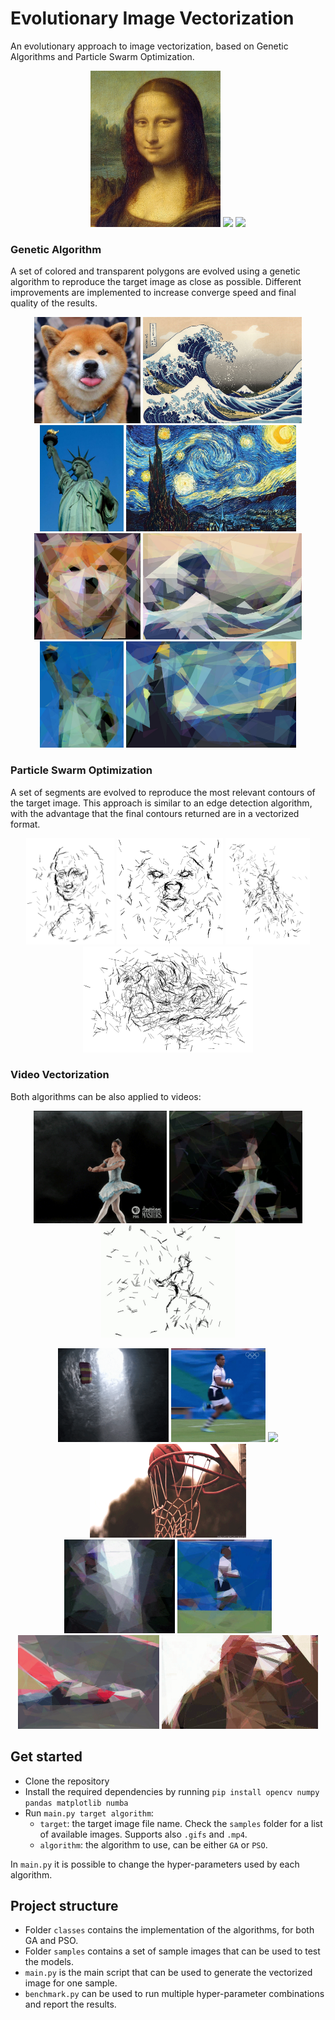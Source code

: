 # Evolutionary Image Vectorization

An evolutionary approach to image vectorization, based on Genetic Algorithms and Particle Swarm Optimization.

<div align="center">
    <img src="samples/mona_lisa.jpg" height="250"/>
    <img src="results/images/GA_mona_lisa.gif" height="250"/>
    <img src="results/images/PSO_mona_lisa.gif" height="250"/>
</div>


### Genetic Algorithm
A set of colored and transparent polygons are evolved using a genetic algorithm to reproduce the target image as close as possible. Different improvements are implemented to increase converge speed and final quality of the results.

<div align="center">
    <img src="samples/dog.jpg" height="170"/>
    <img src="samples/wave.jpg" height="170"/>
    <img src="samples/liberty_statue.jpg" height="170"/>
    <img src="samples/starry_night.jpg" height="170"/>
</div>
<div align="center">
    <img src="results/images/GA_dog.jpg" height="170"/>
    <img src="results/images/GA_wave.jpg" height="170"/>
    <img src="results/images/GA_liberty_statue.jpg" height="170"/>
    <img src="results/images/GA_starry_night.jpg" height="170"/>

</div>

### Particle Swarm Optimization
A set of segments are evolved to reproduce the most relevant contours of the target image. This approach is similar to an edge detection algorithm, with the advantage that the final contours returned are in a vectorized format. 

 
<div align="center">
    <img src="results/images/PSO_mona_lisa.jpg" height="170"/>
    <img src="results/images/PSO_dog.jpg" height="170"/>
    <img src="results/images/PSO_liberty_statue.jpg" height="170"/>
    <img src="results/images/PSO_starry_night.jpg" height="170"/>
</div>

### Video Vectorization
Both algorithms can be also applied to videos:


<div align="center">
    <img src="samples/dancer.gif" height="180"/>
    <img src="results/images/GA_dancer.gif" height="180"/>
    <img src="results/images/PSO_dancer.gif" height="180"/>
</div>

<p></p>

<div align="center">
    <img src="samples/parachute.gif" height="150"/>
    <img src="samples/run.gif" height="150"/>
    <img src="samples/cars.gif" height="150"/>
    <img src="samples/basket.gif" height="150" width="250"/>
</div>

<div align="center">
    <img src="results/images/GA_parachute.gif" height="150"/>
    <img src="results/images/GA_run.gif" height="150"/>
    <img src="results/images/GA_cars.gif" height="150"/>
    <img src="results/images/GA_basket.gif" height="150" width="250"/>
</div>

## Get started
- Clone the repository
- Install the required dependencies by running `pip install opencv numpy pandas matplotlib numba`
- Run `main.py target algorithm`:
    - `target`: the target image file name. Check the `samples` folder for a list of available images. Supports also `.gifs` and `.mp4`.
    - `algorithm`: the algorithm to use, can be either `GA` or `PSO`.

In `main.py` it is possible to change the hyper-parameters used by each algorithm.

## Project structure
- Folder `classes` contains the implementation of the algorithms, for both GA and PSO.
- Folder `samples` contains a set of sample images that can be used to test the models.
- `main.py` is the main script that can be used to generate the vectorized image for one sample.
- `benchmark.py` can be used to run multiple hyper-parameter combinations and report the results.
